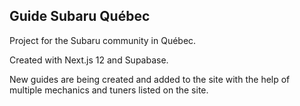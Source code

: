 ## Guide Subaru Québec

Project for the Subaru community in Québec. 

Created with Next.js 12 and Supabase.

New guides are being created and added to the site with the help of multiple mechanics and tuners listed on the site.
